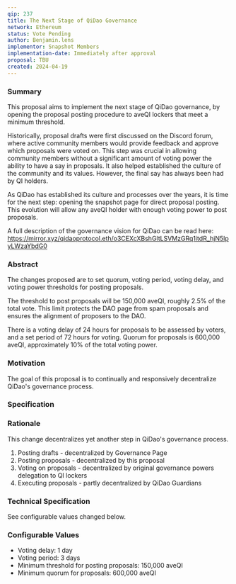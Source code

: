 ```yaml
---
qip: 237
title: The Next Stage of QiDao Governance
network: Ethereum
status: Vote Pending
author: Benjamin.lens
implementor: Snapshot Members
implementation-date: Immediately after approval
proposal: TBU
created: 2024-04-19
---
```


### Summary

This proposal aims to implement the next stage of QiDao governance, by opening the proposal posting procedure to aveQI lockers that meet a minimum threshold.

Historically, proposal drafts were first discussed on the Discord forum, where active community members would provide feedback and approve which proposals were voted on. This step was crucial in allowing community members without a significant amount of voting power the ability to have a say in proposals. It also helped established the culture of the community and its values. However, the final say has always been had by QI holders.

As QiDao has established its culture and processes over the years, it is time for the next step: opening the snapshot page for direct proposal posting. This evolution will allow any aveQI holder with enough voting power to post proposals.

A full description of the governance vision for QiDao can be read here: https://mirror.xyz/qidaoprotocol.eth/o3CEXcXBshGltLSVMzGRq1itdR_hjN5lpyLWzaYbdG0

### Abstract

The changes proposed are to set quorum, voting period, voting delay, and voting power thresholds for posting proposals.

The threshold to post proposals will be 150,000 aveQI, roughly 2.5% of the total vote. This limit protects the DAO page from spam proposals and ensures the alignment of proposers to the DAO.

There is a voting delay of 24 hours for proposals to be assessed by voters, and a set period of 72 hours for voting. Quorum for proposals is 600,000 aveQI, approximately 10% of the total voting power.

### Motivation

The goal of this proposal is to continually and responsively decentralize QiDao's governance process.

### Specification

### Rationale

This change decentralizes yet another step in QiDao's governance process.

1. Posting drafts - decentralized by Governance Page
2. Posting proposals - decentralized by this proposal
3. Voting on proposals - decentralized by original governance powers delegation to QI lockers
4. Executing proposals - partly decentralized by QiDao Guardians

### Technical Specification

See configurable values changed below.

### Configurable Values

* Voting delay: 1 day
* Voting period: 3 days
* Minimum threshold for posting proposals: 150,000 aveQI
* Minimum quorum for proposals: 600,000 aveQI
